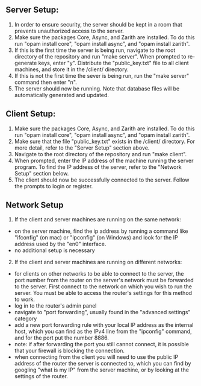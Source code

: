 ## Server Setup:
1) In order to ensure security, the server should be kept in a room that prevents unauthorized access to the server.
2) Make sure the packages Core, Async, and Zarith are installed. To do this run "opam install core", "opam install async", and "opam install zarith".
3) If this is the first time the server is being run, navigate to the root directory of the repository and run "make server". When prompted to re-generate keys, enter "y". Distribute the "public_key.txt" file to all client machines, and store it in the /client/ directory.
4) If this is not the first time the sever is being run, run the "make server" command then enter "n".
5) The server should now be running. Note that database files will be automatically generated and updated. 

## Client Setup:
1) Make sure the packages Core, Async, and Zarith are installed. To do this run "opam install core", "opam install async", and "opam install zarith".
2) Make sure that the file "public_key.txt" exists in the /client/ directory. For more detail, refer to the "Server Setup" section above.
3) Navigate to the root directory of the repository and run "make client".
4) When prompted, enter the IP address of the machine running the server program. To find the IP address of the server, refer to the "Network Setup" section below.
5) The client should now be successfully connected to the server. Follow the prompts to login or register.

## Network Setup
1) If the client and server machines are running on the same network:
- on the server machine, find the ip address by running a command like "ifconfig" (on mac) or "ipconfig" (on Windows) and look for the IP address used by the "en0" interface.
- no additional setup is necessary
2) If the client and server machines are running on different networks:
-  for clients on other networks to be able to connect to the server, the port number from the router on the server's network must be forwarded to the server. First connect to the network on which you wish to run the server. You must be able to access the router's settings for this method to work.
- log in to the router's admin panel
- navigate to "port forwarding", usually found in the "advanced settings" category 
- add a new port forwarding rule with your local IP address as the internal host, which you can find as the IPv4 line from the "ipconfig" command, and for the port put the number 8886.
- note: if after forwarding the port you still cannot connect, it is possible that your firewall is blocking the connection.
- when connecting from the client you will need to use the public IP address of the router the server is connected to, which you can find by googling "what is my IP" from the server machine, or by looking at the settings of the router.
